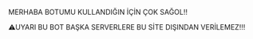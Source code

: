 MERHABA BOTUMU KULLANDIĞIN İÇİN ÇOK SAĞOL!!


⚠UYARI BU BOT BAŞKA SERVERLERE BU SİTE DIŞINDAN VERİLEMEZ!!!
